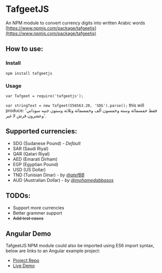# TafgeetJS
An NPM module to convert currency digits into written Arabic words
[https://www.npmjs.com/package/tafgeetjs](https://www.npmjs.com/package/tafgeetjs)

## How to use:
### Install
`npm install tafgeetjs`
### Usage
`var Tafgeet = require('tafgeetjs');`

`var stringText = new Tafgeet(556563.20, 'SDG').parse();` this will produce: 'فقط خمسمائة وستة وخمسون ألف وخمسمائة وثلاثة وستون جنيه سوداني وعشرون قرش لا غير'.

## Supported currencies: 
- SDG (Sudanese Pound) - *Default*
- SAR (Saudi Riyal)
- QAR (Qatari Riyal)
- AED (Emarati Dirham)
- EGP (Egyptian Pound)
- USD (US Dollar)
- TND (Tunisian Dinar) - *by [@atefBB](https://github.com/atefBB)*
- AUD (Australian Dollar) - *by [@mohamedabbasos](https://github.com/mohamedabbasos)*

## TODOs: 
- Support more currencies
- Better grammer support
- ~~Add test cases~~

## Angular Demo
TafgeetJS NPM module could also be imported using ES6 import syntax, below are links to an Angular example project:

- [Project Repo](https://github.com/mmahgoub/tafgeetjs-angular-demo/) 
- [Live Demo](https://mmahgoub.github.io/tafgeetjs-angular-demo/)
